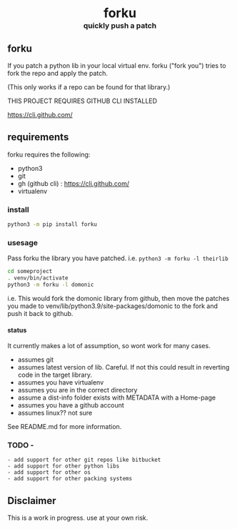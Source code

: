 <h1 align="center">
    forku
    <br>
    <sup><sub><sup>quickly push a patch</sup></sub></sup>
    <br>
</h1>


## forku

If you patch a python lib in your local virtual env. 
forku ("fork you") tries to fork the repo and apply the patch.

(This only works if a repo can be found for that library.)


THIS PROJECT REQUIRES GITHUB CLI INSTALLED

https://cli.github.com/


## requirements

forku requires the following:

- python3
- git
- gh (github cli) : https://cli.github.com/
- virtualenv


### install

```bash
python3 -m pip install forku
```

### usesage

Pass forku the library you have patched. i.e. `python3 -m forku -l theirlib`

```bash
cd someproject
. venv/bin/activate
python3 -m forku -l domonic
```

i.e. This would fork the domonic library from github, then move the patches you made to venv/lib/python3.9/site-packages/domonic to the fork and push it back to github.


#### status

It currently makes a lot of assumption, so wont work for many cases.

- assumes git
- assumes latest version of lib. Careful. If not this could result in reverting code in the target library.
- assumes you have virtualenv
- assumes you are in the correct directory
- assume a dist-info folder exists with METADATA with a Home-page
- assumes you have a github account 
- assumes linux?? not sure

See README.md for more information.


### TODO -
    - add support for other git repos like bitbucket
    - add support for other python libs
    - add support for other os
    - add support for other packing systems


## Disclaimer

This is a work in progress. use at your own risk.